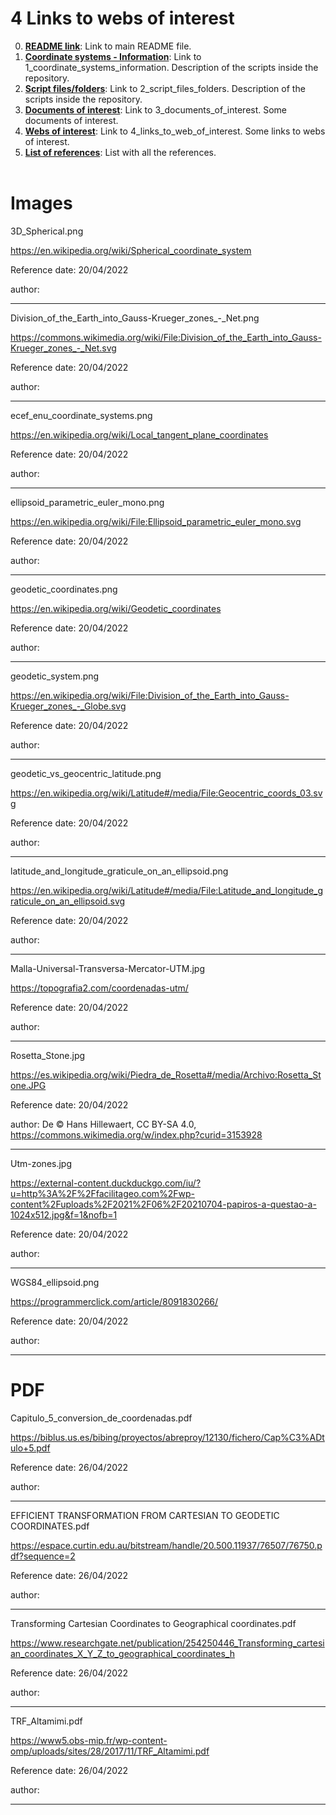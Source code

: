 # **4 Links to webs of interest**
0. [**README link**](./../README.md): Link to main README file.
1. [**Coordinate systems - Information**](./1_coordinate_systems_information.md): Link to 1_coordinate_systems_information. Description of the scripts inside the repository.
2. [**Script files/folders**](./2_script_files_folders.md): Link to 2_script_files_folders. Description of the scripts inside the repository.
3. [**Documents of interest**](./3_documents_of_interest.md): Link to 3_documents_of_interest. Some documents of interest.
4. [**Webs of interest**](./4_links_to_web_of_interest.md): Link to 4_links_to_web_of_interest. Some links to webs of interest.
5. [**List of references**](./5_list_references.md): List with all the references.
<br/><br/>

# Images

3D_Spherical.png

https://en.wikipedia.org/wiki/Spherical_coordinate_system

Reference date: 20/04/2022

author:

---

Division_of_the_Earth_into_Gauss-Krueger_zones_-_Net.png

https://commons.wikimedia.org/wiki/File:Division_of_the_Earth_into_Gauss-Krueger_zones_-_Net.svg

Reference date: 20/04/2022

author:

---

ecef_enu_coordinate_systems.png

https://en.wikipedia.org/wiki/Local_tangent_plane_coordinates

Reference date: 20/04/2022

author:

---

ellipsoid_parametric_euler_mono.png

https://en.wikipedia.org/wiki/File:Ellipsoid_parametric_euler_mono.svg

Reference date: 20/04/2022

author:

---

geodetic_coordinates.png

https://en.wikipedia.org/wiki/Geodetic_coordinates


Reference date: 20/04/2022

author:

---

geodetic_system.png

https://en.wikipedia.org/wiki/File:Division_of_the_Earth_into_Gauss-Krueger_zones_-_Globe.svg

Reference date: 20/04/2022

author:

---

geodetic_vs_geocentric_latitude.png

https://en.wikipedia.org/wiki/Latitude#/media/File:Geocentric_coords_03.svg

Reference date: 20/04/2022

author:

---

latitude_and_longitude_graticule_on_an_ellipsoid.png

https://en.wikipedia.org/wiki/Latitude#/media/File:Latitude_and_longitude_graticule_on_an_ellipsoid.svg

Reference date: 20/04/2022

author:

---

Malla-Universal-Transversa-Mercator-UTM.jpg

https://topografia2.com/coordenadas-utm/

Reference date: 20/04/2022

author:

---

Rosetta_Stone.jpg

https://es.wikipedia.org/wiki/Piedra_de_Rosetta#/media/Archivo:Rosetta_Stone.JPG

Reference date: 20/04/2022

author: De © Hans Hillewaert, CC BY-SA 4.0, https://commons.wikimedia.org/w/index.php?curid=3153928

---

Utm-zones.jpg

https://external-content.duckduckgo.com/iu/?u=http%3A%2F%2Ffacilitageo.com%2Fwp-content%2Fuploads%2F2021%2F06%2F20210704-papiros-a-questao-a-1024x512.jpg&f=1&nofb=1

Reference date: 20/04/2022

author:

---

WGS84_ellipsoid.png

https://programmerclick.com/article/8091830266/

Reference date: 20/04/2022

author:

---

# PDF

Capitulo_5_conversion_de_coordenadas.pdf

https://biblus.us.es/bibing/proyectos/abreproy/12130/fichero/Cap%C3%ADtulo+5.pdf

Reference date: 26/04/2022

author:

---

EFFICIENT TRANSFORMATION FROM CARTESIAN TO GEODETIC COORDINATES.pdf

https://espace.curtin.edu.au/bitstream/handle/20.500.11937/76507/76750.pdf?sequence=2

Reference date: 26/04/2022

author:

---

Transforming Cartesian Coordinates to Geographical coordinates.pdf

https://www.researchgate.net/publication/254250446_Transforming_cartesian_coordinates_X_Y_Z_to_geographical_coordinates_h

Reference date: 26/04/2022

author:

---

TRF_Altamimi.pdf

https://www5.obs-mip.fr/wp-content-omp/uploads/sites/28/2017/11/TRF_Altamimi.pdf

Reference date: 26/04/2022

author:

---